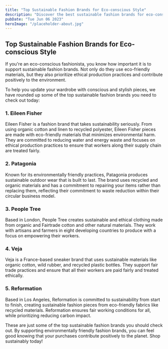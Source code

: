 ```yaml
---
title: "Top Sustainable Fashion Brands for Eco-conscious Style"
description: "Discover the best sustainable fashion brands for eco-conscious style and make a positive impact on the environment. Shop our top picks and embrace sustainable fashion today."
pubDate: "Tue Jun 06 2023"
heroImage: "/placeholder-about.jpg"
---
```


## Top Sustainable Fashion Brands for Eco-conscious Style

If you&#39;re an eco-conscious fashionista, you know how important it is to support sustainable fashion brands. Not only do they use eco-friendly materials, but they also prioritize ethical production practices and contribute positively to the environment.

To help you update your wardrobe with conscious and stylish pieces, we have rounded up some of the top sustainable fashion brands you need to check out today:

### 1. Eileen Fisher

Eileen Fisher is a fashion brand that takes sustainability seriously. From using organic cotton and linen to recycled polyester, Eileen Fisher pieces are made with eco-friendly materials that minimizes environmental harm. They are committed to reducing water and energy waste and focuses on ethical production practices to ensure that workers along their supply chain are treated fairly.

### 2. Patagonia

Known for its environmentally friendly practices, Patagonia produces sustainable outdoor wear that is built to last. The brand uses recycled and organic materials and has a commitment to repairing your items rather than replacing them, reflecting their commitment to waste reduction within their circular business model.

### 3. People Tree

Based in London, People Tree creates sustainable and ethical clothing made from organic and Fairtrade cotton and other natural materials. They work with artisans and farmers in eight developing countries to produce with a focus on empowering their workers.

### 4. Veja

Veja is a France-based sneaker brand that uses sustainable materials like organic cotton, wild rubber, and recycled plastic bottles. They support fair trade practices and ensure that all their workers are paid fairly and treated ethically.

### 5. Reformation

Based in Los Angeles, Reformation is committed to sustainability from start to finish, creating sustainable fashion pieces from eco-friendly fabrics like recycled materials. Reformation ensures fair working conditions for all, while prioritizing reducing carbon impact.

These are just some of the top sustainable fashion brands you should check out. By supporting environmentally friendly fashion brands, you can feel good knowing that your purchases contribute positively to the planet. Shop sustainably today!